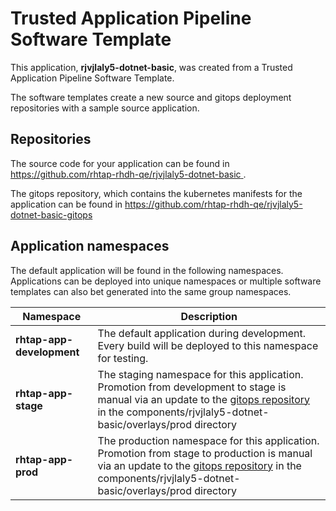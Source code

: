 # Trusted Application Pipeline Software Template

This application, **rjvjlaly5-dotnet-basic**, was created from a Trusted Application Pipeline Software Template.

The software templates create a new source and gitops deployment repositories with a sample source application. 

## Repositories

The source code for your application can be found in [https://github.com/rhtap-rhdh-qe/rjvjlaly5-dotnet-basic ](https://github.com/rhtap-rhdh-qe/rjvjlaly5-dotnet-basic ).
 
The gitops repository, which contains the kubernetes manifests for the application can be found in 
[https://github.com/rhtap-rhdh-qe/rjvjlaly5-dotnet-basic-gitops ](https://github.com/rhtap-rhdh-qe/rjvjlaly5-dotnet-basic-gitops ) 

## Application namespaces 

The default application will be found in the following namespaces. Applications can be deployed into unique namespaces or multiple software templates can also bet generated into the same group namespaces.  

|  Namespace   |  Description   |  
| -------- | -------- |   
| **rhtap-app-development** | The default application during development. Every build will be deployed to this namespace for testing. | 
| **rhtap-app-stage** | The staging namespace for this application. Promotion from development to stage is manual via an update to the [gitops repository](https://github.com/rhtap-rhdh-qe/rjvjlaly5-dotnet-basic-gitops ) in the components/rjvjlaly5-dotnet-basic/overlays/prod directory |  
| **rhtap-app-prod** | The production namespace for this application. Promotion from stage to production is manual via an update to the [gitops repository](https://github.com/rhtap-rhdh-qe/rjvjlaly5-dotnet-basic-gitops ) in the components/rjvjlaly5-dotnet-basic/overlays/prod directory | 